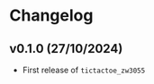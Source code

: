 # Changelog

<!--next-version-placeholder-->

## v0.1.0 (27/10/2024)

- First release of `tictactoe_zw3055`
